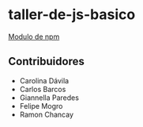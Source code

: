 # taller-de-js-basico

[Modulo de npm](https://www.npmjs.com/package/taller-de-js-basico)


## Contribuidores
- Carolina Dávila
- Carlos Barcos
- Giannella Paredes
- Felipe Mogro
- Ramon Chancay